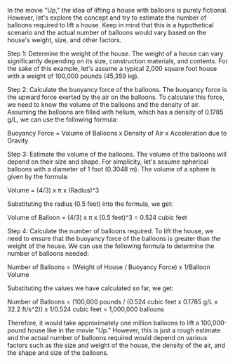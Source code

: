 In the movie "Up," the idea of lifting a house with balloons is purely fictional. However, let's explore the concept and try to estimate the number of balloons required to lift a house. Keep in mind that this is a hypothetical scenario and the actual number of balloons would vary based on the house's weight, size, and other factors.

Step 1: Determine the weight of the house. The weight of a house can vary significantly depending on its size, construction materials, and contents. For the sake of this example, let's assume a typical 2,000 square foot house with a weight of 100,000 pounds (45,359 kg).

Step 2: Calculate the buoyancy force of the balloons. The buoyancy force is the upward force exerted by the air on the balloons. To calculate this force, we need to know the volume of the balloons and the density of air. Assuming the balloons are filled with helium, which has a density of 0.1785 g/L, we can use the following formula:

Buoyancy Force = Volume of Balloons x Density of Air x Acceleration due to Gravity

Step 3: Estimate the volume of the balloons. The volume of the balloons will depend on their size and shape. For simplicity, let's assume spherical balloons with a diameter of 1 foot (0.3048 m). The volume of a sphere is given by the formula:

Volume = (4/3) x π x (Radius)^3

Substituting the radius (0.5 feet) into the formula, we get:

Volume of Balloon = (4/3) x π x (0.5 feet)^3 = 0.524 cubic feet

Step 4: Calculate the number of balloons required. To lift the house, we need to ensure that the buoyancy force of the balloons is greater than the weight of the house. We can use the following formula to determine the number of balloons needed:

Number of Balloons = (Weight of House / Buoyancy Force) x 1/Balloon Volume

Substituting the values we have calculated so far, we get:

Number of Balloons = (100,000 pounds / (0.524 cubic feet x 0.1785 g/L x 32.2 ft/s^2)) x 1/0.524 cubic feet = 1,000,000 balloons

Therefore, it would take approximately one million balloons to lift a 100,000-pound house like in the movie "Up." However, this is just a rough estimate and the actual number of balloons required would depend on various factors such as the size and weight of the house, the density of the air, and the shape and size of the balloons.